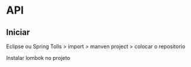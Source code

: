 # API

## Iniciar

Eclipse ou Spring Tolls > import > manven project > colocar o repositorio

Instalar lombok no projeto 